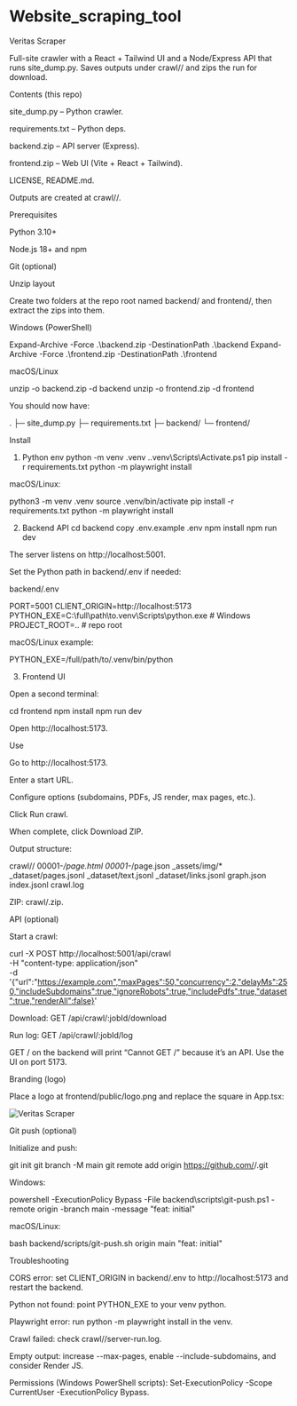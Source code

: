 # Website_scraping_tool
Veritas Scraper

Full-site crawler with a React + Tailwind UI and a Node/Express API that runs site_dump.py. Saves outputs under crawl/<jobId>/ and zips the run for download.

Contents (this repo)

site_dump.py – Python crawler.

requirements.txt – Python deps.

backend.zip – API server (Express).

frontend.zip – Web UI (Vite + React + Tailwind).

LICENSE, README.md.

Outputs are created at crawl/<jobId>/.

Prerequisites

Python 3.10+

Node.js 18+ and npm

Git (optional)

Unzip layout

Create two folders at the repo root named backend/ and frontend/, then extract the zips into them.

Windows (PowerShell)

Expand-Archive -Force .\backend.zip -DestinationPath .\backend
Expand-Archive -Force .\frontend.zip -DestinationPath .\frontend


macOS/Linux

unzip -o backend.zip -d backend
unzip -o frontend.zip -d frontend


You should now have:

.
├─ site_dump.py
├─ requirements.txt
├─ backend/
└─ frontend/

Install
1) Python env
python -m venv .venv
.\.venv\Scripts\Activate.ps1
pip install -r requirements.txt
python -m playwright install


macOS/Linux:

python3 -m venv .venv
source .venv/bin/activate
pip install -r requirements.txt
python -m playwright install

2) Backend API
cd backend
copy .env.example .env
npm install
npm run dev


The server listens on http://localhost:5001.

Set the Python path in backend/.env if needed:

backend/.env

PORT=5001
CLIENT_ORIGIN=http://localhost:5173
PYTHON_EXE=C:\full\path\to\.venv\Scripts\python.exe   # Windows
PROJECT_ROOT=..                                       # repo root


macOS/Linux example:

PYTHON_EXE=/full/path/to/.venv/bin/python

3) Frontend UI

Open a second terminal:

cd frontend
npm install
npm run dev


Open http://localhost:5173.

Use

Go to http://localhost:5173.

Enter a start URL.

Configure options (subdomains, PDFs, JS render, max pages, etc.).

Click Run crawl.

When complete, click Download ZIP.

Output structure:

crawl/<jobId>/
  00001-*/page.html
  00001-*/page.json
  _assets/img/*
  _dataset/pages.jsonl
  _dataset/text.jsonl
  _dataset/links.jsonl
  graph.json
  index.jsonl
  crawl.log


ZIP: crawl/<jobId>.zip.

API (optional)

Start a crawl:

curl -X POST http://localhost:5001/api/crawl \
  -H "content-type: application/json" \
  -d '{"url":"https://example.com","maxPages":50,"concurrency":2,"delayMs":250,"includeSubdomains":true,"ignoreRobots":true,"includePdfs":true,"dataset":true,"renderAll":false}'


Download: GET /api/crawl/:jobId/download

Run log: GET /api/crawl/:jobId/log

GET / on the backend will print “Cannot GET /” because it’s an API. Use the UI on port 5173.

Branding (logo)

Place a logo at frontend/public/logo.png and replace the square in App.tsx:

<img src="/logo.png" alt="Veritas Scraper" className="h-9 w-9 rounded-xl object-cover" />

Git push (optional)

Initialize and push:

git init
git branch -M main
git remote add origin https://github.com/<you>/<repo>.git


Windows:

powershell -ExecutionPolicy Bypass -File backend\scripts\git-push.ps1 -remote origin -branch main -message "feat: initial"


macOS/Linux:

bash backend/scripts/git-push.sh origin main "feat: initial"

Troubleshooting

CORS error: set CLIENT_ORIGIN in backend/.env to http://localhost:5173 and restart the backend.

Python not found: point PYTHON_EXE to your venv python.

Playwright error: run python -m playwright install in the venv.

Crawl failed: check crawl/<jobId>/server-run.log.

Empty output: increase --max-pages, enable --include-subdomains, and consider Render JS.

Permissions (Windows PowerShell scripts):
Set-ExecutionPolicy -Scope CurrentUser -ExecutionPolicy Bypass.
